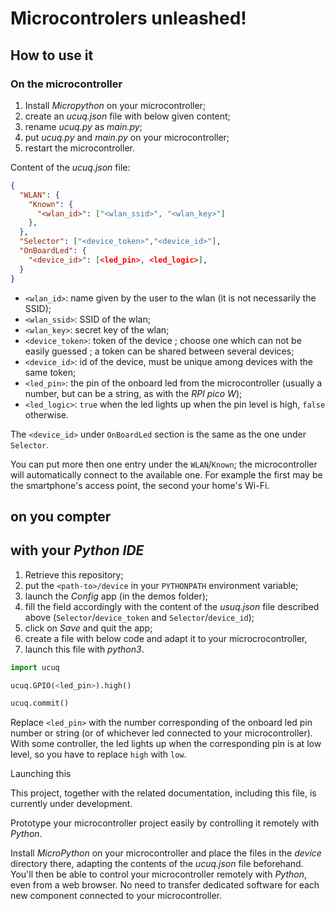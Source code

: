 # Microcontrolers unleashed!

## How to use it

### On the microcontroller

1. Install *Micropython* on your microcontroller;
2. create an *ucuq.json* file with below given content;
3. rename *ucuq.py* as *main.py*;
4. put *ucuq.py* and *main.py* on your microcontroller;
5. restart the microcontroller.

Content of the *ucuq.json* file:

```json
{
  "WLAN": {
    "Known": {
      "<wlan_id>": ["<wlan_ssid>", "<wlan_key>"]
    },
  },
  "Selector": ["<device_token>","<device_id>"],
  "OnBoardLed": {
    "<device_id>": [<led_pin>, <led_logic>],
  }
}
```

- `<wlan_id>`: name given by the user to the wlan (it is not necessarily the SSID);
- `<wlan_ssid>`: SSID of the wlan;
- `<wlan_key>`: secret key of the wlan;
- `<device_token>`: token of the device ; choose one which can not be easily guessed ; a token can be shared between several devices;
- `<device_id>`: id of the device, must be unique among devices with the same token;
- `<led_pin>`: the pin of the onboard led from the microcontroller (usually a number, but can be a string, as with the *RPI pico W*);
- `<led_logic>`: `true` when the led lights up when the pin level is high, `false` otherwise.

The `<device_id>` under `OnBoardLed` section is the same as the one under `Selector`.

You can put more then one entry under the `WLAN`/`Known`; the microcontroller will automatically connect to the available one. For example the first may be the smartphone's access point, the second your home's Wi-Fi.

## on you compter

## with your *Python* *IDE*

1. Retrieve this repository;
2. put the `<path-to>/device` in your `PYTHONPATH` environment variable;
3. launch the *Config* app (in the demos folder);
4. fill the field accordingly with the content of the *usuq.json* file described above (`Selector`/`device_token` and `Selector`/`device_id`);
5. click on *Save* and quit the app;
6. create a file with below code and adapt it to your microcrocontroller,
7. launch this file with *python3*.

```python
import ucuq

ucuq.GPIO(<led_pin>).high()

ucuq.commit()
```

Replace `<led_pin>` with the number corresponding of the onboard led pin number or string (or of whichever led connected to your microcontroller). With some controller, the led lights up when the corresponding pin is at low level, so you have to replace `high` with `low`.

Launching this 



This project, together with the related documentation, including this file, is currently under development.

Prototype your microcontroller project easily by controlling it remotely with *Python*.

Install *MicroPython* on your microcontroller and place the files in the *device* directory there, adapting the contents of the *ucuq.json* file beforehand. You'll then be able to control your microcontroller remotely with *Python*, even from a web browser. No need to transfer dedicated software for each new component connected to your microcontroller.
